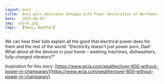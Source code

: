 ```yaml
---
layout: post
title:  Anti-porn Advocates Unhappy with Power Restoration in Northwest Champaign
date:   2025-04-07
img:  storm.jpg
tags:   [News, Weather]
---
```


We can hear their kids explain all the good that electrical power does for them and the rest of the world. "Electricity doesn't just power porn, Dad! What about all the devices in your home - washing machines, dishwashers, fully-charged vibrators?"

Inspiration for this story: [https://www.wcia.com/weather/over-600-without-power-in-champaign/](https://www.wcia.com/weather/over-600-without-power-in-champaign/)

